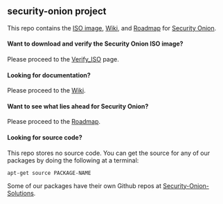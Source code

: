## security-onion project
This repo contains the [ISO image](https://github.com/Security-Onion-Solutions/security-onion/blob/master/Verify_ISO.md), [Wiki](https://github.com/Security-Onion-Solutions/security-onion/wiki), and  [Roadmap](https://github.com/Security-Onion-Solutions/security-onion/wiki/Roadmap)  for [Security Onion](http://securityonion.net/).

#### Want to download and verify the Security Onion ISO image?
Please proceed to the [Verify_ISO](https://github.com/Security-Onion-Solutions/security-onion/blob/master/Verify_ISO.md) page.

#### Looking for documentation? 
Please proceed to the [Wiki](https://github.com/Security-Onion-Solutions/security-onion/wiki).

#### Want to see what lies ahead for Security Onion?
Please proceed to the [Roadmap](https://github.com/Security-Onion-Solutions/security-onion/wiki/Roadmap).

#### Looking for source code?  
This repo stores no source code.  You can get the source for any of our packages by doing the following at a terminal:
```
apt-get source PACKAGE-NAME
```

Some of our packages have their own Github repos at [Security-Onion-Solutions](https://github.com/Security-Onion-Solutions).
